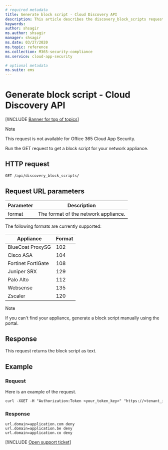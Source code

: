 ```yaml
---
# required metadata
title: Generate block script - Cloud Discovery API
description: This article describes the discovery_block_scripts request in Cloud App Security's Cloud Discovery API.
keywords:
author: shsagir
ms.author: shsagir
manager: shsagir
ms.date: 03/27/2020
ms.topic: reference
ms.collection: M365-security-compliance
ms.service: cloud-app-security

# optional metadata
ms.suite: ems
---
```

# Generate block script - Cloud Discovery API

[!INCLUDE [Banner for top of topics](includes/banner.md)]

> [!NOTE]
> This request is not available for Office 365 Cloud App Security.

Run the GET request to get a block script for your network appliance.

## HTTP request

```rest
GET /api/discovery_block_scripts/
```

## Request URL parameters

| Parameter | Description |
| --- | --- |
| format | The format of the network appliance. |

The following formats are currently supported:

| Appliance | Format |
| --- | --- |
| BlueCoat ProxySG | 102 |
| Cisco ASA | 104 |
| Fortinet FortiGate | 108 |
| Juniper SRX | 129 |
| Palo Alto | 112 |
| Websense | 135 |
| Zscaler | 120 |

> [!NOTE]
> If you can't find your appliance, generate a block script manually using the portal.

## Response

This request returns the block script as text.

## Example

### Request

Here is an example of the request.

```rest
curl -XGET -H "Authorization:Token <your_token_key>" "https://<tenant_id>.<tenant_region>.contoso.com/api/discovery_block_scripts/?format=102&type=banned"
```

### Response

```text
url.domain=application.com deny
url.domain=application.be deny
url.domain=application.co deny
```

[!INCLUDE [Open support ticket](includes/support.md)]
